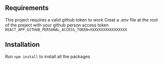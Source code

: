
## Requirements
This project requires a valid github token to work
Creat a .env file at the root of the preject with your github person access token 
`REACT_APP_GITHUB_PERSONAL_ACCESS_TOKEN=XXXXXXXXXXXXXXXXX`

## Installation
Run `npm install` to install all the packages




